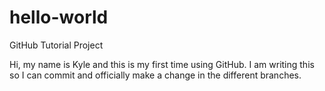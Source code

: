 # hello-world
GitHub Tutorial Project

Hi, my name is Kyle and this is my first time using GitHub. 
I am writing this so I can commit and officially make a change in the different branches.

